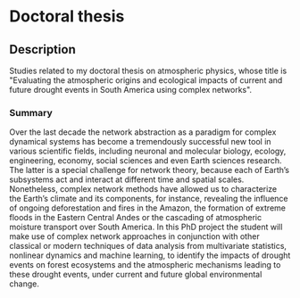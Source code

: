 # Doctoral thesis

## Description

Studies related to my doctoral thesis on atmospheric physics, whose title is "Evaluating the atmospheric origins and ecological impacts of current and future drought events in South America using complex networks".

### Summary

Over the last decade the network abstraction as a paradigm for complex dynamical systems has become a tremendously successful new tool in various scientific fields, including neuronal and molecular biology, ecology, engineering, economy, social sciences and even Earth sciences research. The latter is a special challenge for network theory, because each of Earth’s subsystems act and interact at different time and spatial scales. Nonetheless, complex network methods have allowed us to characterize the Earth’s climate and its components, for instance, revealing the influence of ongoing deforestation and fires in the Amazon, the formation of extreme floods in the Eastern Central Andes or the cascading of atmospheric moisture transport over South America. In this PhD project the student will make use of complex network approaches in conjunction with other classical or modern techniques of data analysis from multivariate statistics, nonlinear dynamics and machine learning, to identify the impacts of drought events on forest ecosystems and the atmospheric mechanisms leading to these drought events, under current and future global environmental change.
